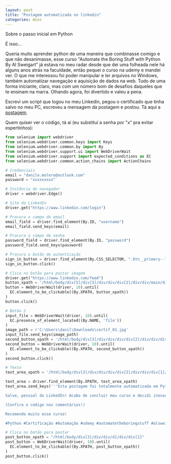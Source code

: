 ```yaml
---
layout: post
title: "Postagem automatizada no linkedin"
categories: misc
---
```

Sobre o passo inicial em Python

É isso...

Queria muito aprender python de uma maneira que combinasse comigo e que não desanimasse, esse curso "Automate the Boring Stuff with Python
By Al Sweigart" já estava no meu radar desde que dei uma folheada nele há alguns anos atrás na faculdade, então pequei o curso na udemy e mandei ver.
O que me interessou foi poder manipular e ler arquivos no Windows, também automatizar navegação e aquisição de dados na web.
Tudo de uma forma iniciante, claro, mas com um número bom de desafios daqueles que te ensinam na marra.
Olhando agora, foi divertido e valeu a pena.

Escrevi um script que logou no meu Linkedin, pegou o certificado que tinha salvo no meu PC, escreveu a mensagem da postagem e postou.
Tá aqui a [postagem]([https://www.linkedin.com/feed/update/urn:li:activity:7133694396247490560/).

Quem quiser ver o código, tá aí (eu substituí a senha por "x" pra evitar espertinhos):

```python
from selenium import webdriver
from selenium.webdriver.common.keys import Keys
from selenium.webdriver.common.by import By
from selenium.webdriver.support.ui import WebDriverWait
from selenium.webdriver.support import expected_conditions as EC
from selenium.webdriver.common.action_chains import ActionChains

# Credenciais
email = "danilo.molero@outlook.com"
password = "xxxxxxxxx"

# Instância do navegador
driver = webdriver.Edge()

# Site do LinkedIn
driver.get("https://www.linkedin.com/login")

# Procura o campo de email
email_field = driver.find_element(By.ID, "username")
email_field.send_keys(email)

# Procura o campo de senha
password_field = driver.find_element(By.ID, "password")
password_field.send_keys(password)

# Procura o botão de autenticação
sign_in_button = driver.find_element(By.CSS_SELECTOR, ".btn__primary--large")
sign_in_button.click()

# Clica no botão para postar imagem
driver.get("https://www.linkedin.com/feed")
button_xpath = '/html/body/div[5]/div[3]/div/div/div[2]/div/div/main/div[1]/div[2]/div[3]/button'
button = WebDriverWait(driver, 10).until(
  EC.element_to_be_clickable((By.XPATH, button_xpath))
)
button.click()

# Botão 2
input_file = WebDriverWait(driver, 10).until(
  EC.presence_of_element_located((By.NAME, 'file'))
)
image_path = r'C:\Users\danil\Downloads\certif_01.jpg'
input_file.send_keys(image_path)
second_button_xpath = '/html/body/div[3]/div/div/div/div[2]/div/div/div[2]/div/button'
second_button = WebDriverWait(driver, 10).until(
  EC.element_to_be_clickable((By.XPATH, second_button_xpath))
)
second_button.click()

# Texto
text_area_xpath = '/html/body/div[3]/div/div/div/div[2]/div/div/div[1]/div[1]/div/div/div/div/div/div[1]/p'

text_area = driver.find_element(By.XPATH, text_area_xpath)
text_area.send_keys('''Esta postagem foi totalmente automatizada em Python!

Salve, pessoal do LinkedIn! Acabo de concluir meu curso e decidi inovar: usei minhas habilidades recém-adquiridas para criar um script de automação que gerou esta mensagem e exibiu meu certificado!

(Confira o código nos comentários!)

Recomendo muito esse curso!

#Python #Certificação #Automação #udemy #automatetheboringstuff #alsweigart''')

# Clica no botão para postar
post_button_xpath = "/html/body/div[3]/div/div/d]/div/div[2]"
post_button = WebDriverWait(driver, 10).until(
  EC.element_to_be_clickable((By.XPATH, post_button_xpath))
)
post_button.click()
```
